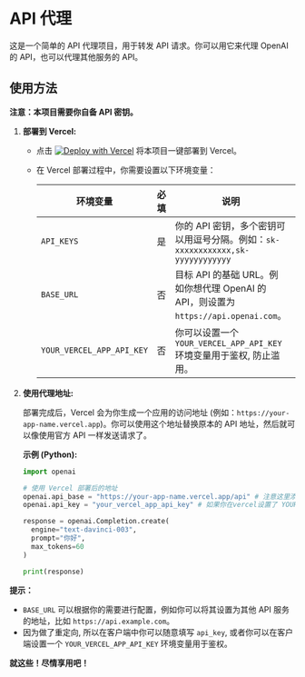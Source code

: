 # API 代理

这是一个简单的 API 代理项目，用于转发 API 请求。你可以用它来代理 OpenAI 的 API，也可以代理其他服务的 API。

## 使用方法

**注意：本项目需要你自备 API 密钥。**

1. **部署到 Vercel:**

    *   点击 [![Deploy with Vercel](https://vercel.com/button)](https://vercel.com/new/clone?repository-url=[https://github.com/sigazen/api-proxy]) 将本项目一键部署到 Vercel。
    *   在 Vercel 部署过程中，你需要设置以下环境变量：

        | 环境变量     | 必填 | 说明                                                                                     | 默认值                     |
        | ------------ | ---- | ---------------------------------------------------------------------------------------- | -------------------------- |
        | `API_KEYS`   | 是   | 你的 API 密钥，多个密钥可以用逗号分隔。例如：`sk-xxxxxxxxxxxx,sk-yyyyyyyyyyyy`          | 无                         |
        | `BASE_URL`   | 否   | 目标 API 的基础 URL。例如你想代理 OpenAI 的 API，则设置为 `https://api.openai.com`。  | `https://api.openai.com` |
        | `YOUR_VERCEL_APP_API_KEY`   | 否   | 你可以设置一个 `YOUR_VERCEL_APP_API_KEY` 环境变量用于鉴权, 防止滥用。  | 无                         |

2. **使用代理地址:**

    部署完成后，Vercel 会为你生成一个应用的访问地址 (例如：`https://your-app-name.vercel.app`)。你可以使用这个地址替换原本的 API 地址，然后就可以像使用官方 API 一样发送请求了。

    **示例 (Python):**

    ```python
    import openai

    # 使用 Vercel 部署后的地址
    openai.api_base = "https://your-app-name.vercel.app/api" # 注意这里添加了 /api
    openai.api_key = "your_vercel_app_api_key" # 如果你在vercel设置了 YOUR_VERCEL_APP_API_KEY, 那这里就填对应的值

    response = openai.Completion.create(
      engine="text-davinci-003",
      prompt="你好",
      max_tokens=60
    )

    print(response)
    ```


**提示：**

*   `BASE_URL` 可以根据你的需要进行配置，例如你可以将其设置为其他 API 服务的地址，比如 `https://api.example.com`。
*   因为做了重定向, 所以在客户端中你可以随意填写 `api_key`, 或者你可以在客户端设置一个 `YOUR_VERCEL_APP_API_KEY` 环境变量用于鉴权。

**就这些！尽情享用吧！**
